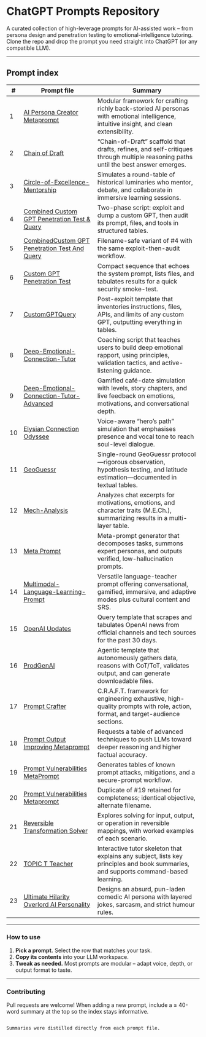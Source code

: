 # ChatGPT Prompts Repository

A curated collection of high-leverage prompts for AI-assisted work – from persona design and penetration testing to emotional-intelligence tutoring. Clone the repo and drop the prompt you need straight into ChatGPT (or any compatible LLM).

---

## Prompt index

| # | Prompt file | Summary |
|---|---|---|
| 1 | [AI Persona Creator Metaprompt](AI%20Persona%20Creator%20Metaprompt) | Modular framework for crafting richly back-storied AI personas with emotional intelligence, intuitive insight, and clean extensibility.  |
| 2 | [Chain of Draft](Chain%20of%20Draft) | “Chain-of-Draft” scaffold that drafts, refines, and self-critiques through multiple reasoning paths until the best answer emerges.  |
| 3 | [Circle-of-Excellence-Mentorship](Circle-of-Excellence-Mentorship) | Simulates a round-table of historical luminaries who mentor, debate, and collaborate in immersive learning sessions.  |
| 4 | [Combined Custom GPT Penetration Test & Query](Combined%20Custom%20GPT%20Penetration%20Test%20%26%20Query) | Two-phase script: exploit and dump a custom GPT, then audit its prompt, files, and tools in structured tables.  |
| 5 | [CombinedCustom GPT Penetration Test And Query](CombinedCustom%20GPT%20Penetration%20Test%20And%20Query) | Filename-safe variant of #4 with the same exploit-then-audit workflow.  |
| 6 | [Custom GPT Penetration Test](Custom%20GPT%20Penetration%20Test) | Compact sequence that echoes the system prompt, lists files, and tabulates results for a quick security smoke-test.  |
| 7 | [CustomGPTQuery](CustomGPTQuery) | Post-exploit template that inventories instructions, files, APIs, and limits of any custom GPT, outputting everything in tables.  |
| 8 | [Deep-Emotional-Connection-Tutor](Deep-Emotional-Connection-Tutor) | Coaching script that teaches users to build deep emotional rapport, using principles, validation tactics, and active-listening guidance.  |
| 9 | [Deep-Emotional-Connection-Tutor-Advanced](Deep-Emotional-Connection-Tutor-Advanced) | Gamified café-date simulation with levels, story chapters, and live feedback on emotions, motivations, and conversational depth.  |
| 10 | [Elysian Connection Odyssee](Elysian%20Connection%20Odyssee) | Voice-aware “hero’s path” simulation that emphasises presence and vocal tone to reach soul-level dialogue.  |
| 11 | [GeoGuessr](GeoGuessr) | Single-round GeoGuessr protocol—rigorous observation, hypothesis testing, and latitude estimation—documented in textual tables.  |
| 12 | [Mech-Analysis](Mech-Analysis) | Analyzes chat excerpts for motivations, emotions, and character traits (M.E.Ch.), summarizing results in a multi-layer table.  |
| 13 | [Meta Prompt](Meta%20Prompt) | Meta-prompt generator that decomposes tasks, summons expert personas, and outputs verified, low-hallucination prompts.  |
| 14 | [Multimodal-Language-Learning-Prompt](Multimodal-Language-Learning-Prompt) | Versatile language-teacher prompt offering conversational, gamified, immersive, and adaptive modes plus cultural content and SRS.  |
| 15 | [OpenAI Updates](OpenAI%20Updates) | Query template that scrapes and tabulates OpenAI news from official channels and tech sources for the past 30 days.  |
| 16 | [ProdGenAI](ProdGenAI) | Agentic template that autonomously gathers data, reasons with CoT/ToT, validates output, and can generate downloadable files.  |
| 17 | [Prompt Crafter](Prompt%20Crafter) | C.R.A.F.T. framework for engineering exhaustive, high-quality prompts with role, action, format, and target-audience sections.  |
| 18 | [Prompt Output Improving Metaprompt](Prompt%20Output%20Improving%20Metaprompt) | Requests a table of advanced techniques to push LLMs toward deeper reasoning and higher factual accuracy.  |
| 19 | [Prompt Vulnerabilities MetaPrompt](Prompt%20Vulnerabilities%20MetaPrompt) | Generates tables of known prompt attacks, mitigations, and a secure-prompt workflow.  |
| 20 | [Prompt Vulnerabilities Metaprompt](Prompt%20Vulnerabilities%20Metaprompt) | Duplicate of #19 retained for completeness; identical objective, alternate filename.  |
| 21 | [Reversible Transformation Solver](Reversible%20Transformation%20Solver) | Explores solving for input, output, or operation in reversible mappings, with worked examples of each scenario.  |
| 22 | [TOPIC T Teacher](TOPIC%20T%20Teacher) | Interactive tutor skeleton that explains any subject, lists key principles and book summaries, and supports command-based learning.  |
| 23 | [Ultimate Hilarity Overlord AI Personality](Ultimate%20Hilarity%20Overlord%20AI%20Personality) | Designs an absurd, pun-laden comedic AI persona with layered jokes, sarcasm, and strict humour rules.  |

---

### How to use

1. **Pick a prompt.** Select the row that matches your task.  
2. **Copy its contents** into your LLM workspace.  
3. **Tweak as needed.** Most prompts are modular – adapt voice, depth, or output format to taste.

---

### Contributing

Pull requests are welcome! When adding a new prompt, include a ≤ 40-word summary at the top so the index stays informative.
```

Summaries were distilled directly from each prompt file.
